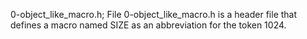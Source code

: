 0-object_like_macro.h; File 0-object_like_macro.h is a header file that defines a macro named SIZE as an abbreviation for the token 1024.